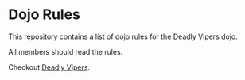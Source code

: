 Dojo Rules
==========

This repository contains a list of dojo rules for the Deadly Vipers dojo.

All members should read the rules.

Checkout [Deadly Vipers](https://github.com/deadlyvipers).

